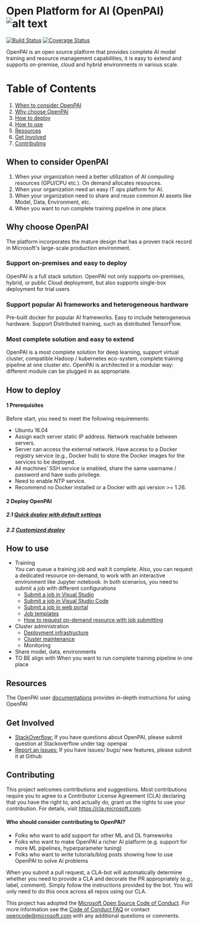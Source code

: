 # Open Platform for AI (OpenPAI) ![alt text][logo]

[logo]: ./pailogo.jpg "OpenPAI"

[![Build Status](https://travis-ci.org/Microsoft/pai.svg?branch=master)](https://travis-ci.org/Microsoft/pai)
[![Coverage Status](https://coveralls.io/repos/github/Microsoft/pai/badge.svg?branch=master)](https://coveralls.io/github/Microsoft/pai?branch=master)

OpenPAI is an open source platform that provides complete AI model training and resource management capabilities, it is easy to extend and supports on-premise, cloud and hybrid environments in various scale. 

# Table of Contents
1. [When to consider OpenPAI](#when-to-consider-openpai)
2. [Why choose OpenPAI](#why-choose-openpai)
3. [How to deploy](#how-to-deploy)
4. [How to use](#how-to-use)
5. [Resources](#resources)
6. [Get Involved](#get-involved)
7. [Contributing](#contributing)

## When to consider OpenPAI
1. When your organization need a better utilization of AI computing resources (GPU/CPU etc.). On demand allocates resources. 
2. When your organization need an easy IT ops platform for AI.
3. When your organization need to share and reuse common AI assets like Model, Data, Environment, etc.
4. When you want to run complete training pipeline in one place. 


## Why choose OpenPAI
The platform incorporates the mature design that has a proven track record in Microsoft's large-scale production environment.

### Support on-premises and easy to deploy

OpenPAI is a full stack solution. OpenPAI not only supports on-premises, hybrid, or public Cloud deployment, but also supports single-box deployment for trial users.

### Support popular AI frameworks and heterogeneous hardware

Pre-built docker for popular AI frameworks. Easy to include heterogeneous hardware. Support Distributed training, such as distributed TensorFlow.

### Most complete solution and easy to extend

OpenPAI is a most complete solution for deep learning, support virtual cluster, compatible Hadoop / kubernetes eco-system, complete training pipeline at one cluster etc. OpenPAI is architected in a modular way: different module can be plugged in as appropriate. 


## How to deploy
#### 1 Prerequisites
Before start, you need to meet the following requirements:

- Ubuntu 16.04
- Assign each server static IP address. Network reachable between servers.
- Server can access the external network. Have access to a Docker registry service (e.g., Docker hub) to store the Docker images for the services to be deployed.
- All machines' SSH service is enabled, share the same username / password and have sudo privilege.
- Need to enable NTP service.
- Recommend no Docker installed or a Docker with api version >= 1.26.

#### 2 Deploy OpenPAI
##### 2.1 [Quick deploy with default settings](./docs/quick_deployment.md)
##### 2.2 [Customized deploy](https://github.com/Microsoft/pai/blob/master/pai-management/doc/cluster-bootup.md)

## How to use
- Training  
You can queue a training job and wait it complete. Also, you can request a dedicated resource on-demand, to work with an interactive environment like Jupyter notebook. In both scenarios, you need to submit a job with different configurations
    - [Submit a job in Visual Studio](https://github.com/Microsoft/vs-tools-for-ai/blob/master/docs/pai.md) 
    - [Submit a job in Visual Studio Code](https://github.com/Microsoft/vscode-tools-for-ai/blob/master/docs/quickstart-05-pai.md)
    - [Submit a job in web portal](https://github.com/Microsoft/pai/blob/master/job-tutorial/README.md#job-submission)
    - [Job templates](https://github.com/Microsoft/pai/blob/master/examples/README.md)
    - [How to request on-demand resource with job submitting](https://github.com/Microsoft/pai/blob/master/examples/jupyter/README.md)
- Cluster administration    
    - [Deployment infrastructure](https://github.com/Microsoft/pai/blob/master/pai-management/doc/cluster-bootup.md)
    - [Cluster maintenance](https://github.com/Microsoft/pai/wiki/Maintenance-(Service-&-Machine))
    - Monitoring
- Share model, data, environments
- TO BE align with When you want to run complete training pipeline in one place 

## Resources
The OpenPAI user [documentations](./docs/documentation.md) provides in-depth instructions for using OpenPAI

## Get Involved
- [StackOverflow:](./docs/stackoverflow.md) If you have questions about OpenPAI, please submit question at Stackoverflow under tag: openpai
- [Report an issues:](https://github.com/Microsoft/pai/wiki/Issue-tracking) If you have issues/ bugs/ new features, please submit it at Github 
## Contributing
This project welcomes contributions and suggestions.  Most contributions require you to agree to a
Contributor License Agreement (CLA) declaring that you have the right to, and actually do, grant us
the rights to use your contribution. For details, visit https://cla.microsoft.com.

#### Who should consider contributing to OpenPAI?
- Folks who want to add support for other ML and DL frameworks
- Folks who want to make OpenPAI a richer AI platform (e.g. support for more ML pipelines, hyperparameter tuning)
- Folks who want to write tutorials/blog posts showing how to use OpenPAI to solve AI problems


When you submit a pull request, a CLA-bot will automatically determine whether you need to provide
a CLA and decorate the PR appropriately (e.g., label, comment). Simply follow the instructions
provided by the bot. You will only need to do this once across all repos using our CLA.

This project has adopted the [Microsoft Open Source Code of Conduct](https://opensource.microsoft.com/codeofconduct/).
For more information see the [Code of Conduct FAQ](https://opensource.microsoft.com/codeofconduct/faq/) or
contact [opencode@microsoft.com](mailto:opencode@microsoft.com) with any additional questions or comments.